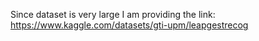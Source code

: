 Since dataset is very large I am providing the link: https://www.kaggle.com/datasets/gti-upm/leapgestrecog
